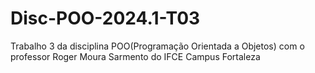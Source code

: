 # Disc-POO-2024.1-T03
Trabalho 3 da disciplina POO(Programação Orientada a Objetos) com o professor Roger Moura Sarmento do IFCE Campus Fortaleza
